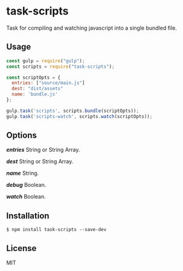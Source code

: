 # task-scripts

Task for compiling and watching javascript into a single bundled file.

## Usage

```js
const gulp = require("gulp");
const scripts = require("task-scripts");

const scriptOpts = {
  entries: ["source/main.js"]
  dest: "dist/assets"
  name: 'bundle.js'
};

gulp.task('scripts', scripts.bundle(scriptOpts));
gulp.task('scripts-watch', scripts.watch(scriptOpts));

```

## Options

___entries___ String or String Array.

___dest___ String or String Array.

___name___ String.

___debug___ Boolean.

___watch___ Boolean.


## Installation

```
$ npm install task-scripts --save-dev
```

## License

MIT
